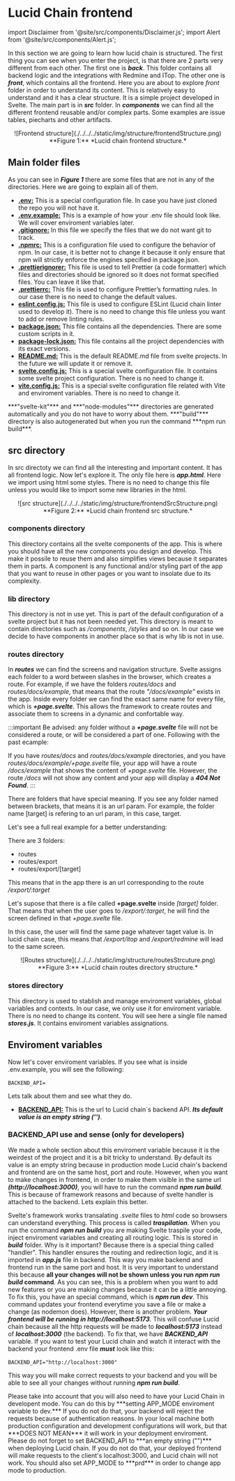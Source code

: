 # Lucid Chain frontend

import Disclaimer from '@site/src/components/Disclaimer.js';
import Alert from '@site/src/components/Alert.js';

In this section we are going to learn how lucid chain is structured. The first thing you can see when you enter the project, is that there are 2 parts very different from each other. The first one is ***back***. This folder contains all backend logic and the integrations with Redmine and ITop. The other one is ***front***, which contains all the frontend. Here you are about to explore *front* folder in order to understand its content. This is relatively easy to understand and it has a clear structure. It is a simple project developed in Svelte. The main part is in ***src*** folder. In ***components*** we can find all the different frontend reusable and/or complex parts. Some examples are issue tables, piecharts and other artifacts.

<div align="center">
![Frontend structure](./../../../static/img/structure/frontendStructure.png)  
**Figure 1:** *Lucid chain frontend structure.*
</div>

## Main folder files

As you can see in ***Figure 1*** there are some files that are not in any of the directories. Here we are going to explain all of them.

+ <u>**.env:**</u> This is a special configuration file. In case you have just cloned the repo you will not have it.
+ <u>**.env.example:**</u> This is a example of how your .env file should look like. We will cover enviroment variables later.
+ <u>**.gitignore:**</u> In this file we specify the files that we do not want git to track.
+ <u>**.npmrc:**</u> This is a configuration file used to configure the behavior of npm. In our case, it is better not to change it because it only ensure that npm will strictly enforce the engines specified in package.json.
+ <u>**.prettierignorer:**</u> This file is used to tell Prettier (a code formatter) which files and directories should be ignored so it does not format specified files. You can leave it like that.
+ <u>**.prettierrc:**</u> This file is used to configure Prettier’s formatting rules. In our case there is no need to change the default values.
+ <u>**eslint.config.js:**</u> This file is used to configure ESLint (Lucid chain linter used to develop it). There is no need to change this file unless you want to add or remove linting rules.
+ <u>**package.json:**</u> This file contains all the dependencies. There are some custom scripts in it.
+ <u>**package-lock.json:**</u> This file contains all the project dependencies with its exact versions.
+ <u>**README.md:**</u> This is the default README.md file from svelte projects. In the future we will update it or remove it.
+ <u>**svelte.config.js:**</u> This is a special svelte configuration file. It contains some svelte project configuration. There is no need to change it.
+ <u>**vite.config.js:**</u> This is a special svelte configuration file related with Vite and enviroment variables. There is no need to change it.

<Disclaimer>
***"svelte-kit"*** and ***"node-modules"*** directories are generated automatically and you do not have to worry about them. ***"build"*** directory is also autogenerated but when you run the command ***npm run build***.
</Disclaimer>

## src directory

In src directoty we can find all the interesting and important content. It has all frontend logic. Now let's explore it. The only file here is ***app.html***. Here we import using html some styles. There is no need to change this file unless you would like to import some new libraries in the html.

<div align="center">
![src structure](./../../../static/img/structure/frontendSrcStructure.png)  
**Figure 2:** *Lucid chain frontend src structure.*
</div>

### components directory

This directory contains all the svelte components of the app. This is where you should have all the new components you design and develop. This make it possile to reuse them and also simplifies views because it separates them in parts. A component is any functional and/or styling part of the app that you want to reuse in other pages or you want to insolate due to its complexity.

### lib directory

This directory is not in use yet. This is part of the default configuration of a svelte project but it has not been needed yet. This directory is meant to contain directories such as */components*, */styles* and so on. In our case we decide to have components in another place so that is why lib is not in use.

### routes directory

In ***routes*** we can find the screens and navigation structure. Svelte assigns each folder to a word between slashes in the browser, which creates a route. For example, if we have the folders *routes/docs* and *routes/docs/example*, that means that the route *"/docs/example"* exists in the app. Inside every folder we can find the exact same name for every file, which is ***+page.svelte***. This allows the framework to create routes and associate them to screens in a dynamic and confortable way.

:::important
Be advised: any folder without a ***+page.svelte*** file will not be considered a route, or will be considered a part of one. Following with the past ecample:

If you have *routes/docs*  and *routes/docs/example* directories, and you have *routes/docs/example/+page.svelte* file, your app will have a route */docs/example* that shows the content of *+page.svelte* file. However, the route */docs* will not show any content and your app will display a ***404 Not Found***.
:::

There are folders that have special meaning. If you see any folder named between brackets, that means it is an url param. For example, the folder name [target] is refering to an url param, in this case, target.

Let's see a full real example for a better understanding:

There are 3 folders:

+ routes
+ routes/export
+ routes/export/[target]

This means that in the app there is an url corresponding to the route */export/:target*

Let's supose that there is a file called **+page.svelte** inside *[target]* folder. That means that when the user goes to */export/:target*, he will find the screen defined in that *+page.svelte* file.

In this case, the user will find the same page whatever taget value is. In lucid chain case, this means that */export/itop* and */export/redmine* will lead to the same screen.

<div align="center">
![Routes structure](./../../../static/img/structure/routesStrcuture.png)  
**Figure 3:** *Lucid chain routes directory structure.*
</div>

### stores directory

This directory is used to stablish and manage enviroment variables, global variables and contexts. In our case, we only use it for enviroment variable. There is no need to change its content. You will see here a single file named ***stores.js***. It contains enviroment variables assignations.

## Enviroment variables

Now let's cover enviroment variables. If you see what is inside .env.example, you will see the following:

```.env
BACKEND_API=
```

Lets talk about them and see what they do.

+ <u>**BACKEND_API:**</u> This is the url to Lucid chain`s backend API. ***Its default value is an empty string ('')***.

### BACKEND_API use and sense (only for developers)

We made a whole section about this enviroment variable because it is the weirdest of the project and it is a bit tricky to understand. By default its value is an empty string because in production mode Lucid chain's backend and frontend are on the same host, port and route. However, when you want to make changes in frontend, in order to make them visible in the same url ***(http://localhost:3000)***, you will have to run the command ***npm run build***. This is because of framework reasons and because of svelte handler is attached to the backend. Lets explain this better.

Svelte's framework works transalating *.svelte* files to *html* code so browsers can understand everything. This process is called ***traspilation***. When you run the command ***npm run build*** you are making Svelte traspile your code, inject enviroment variables and creating all routing logic. This is stored in ***build*** folder. Why is it important? Because there is a special thing called "handler". This handler ensures the routing and redirection logic, and it is imported in ***app.js*** file in backend. This way you make backend and frontend run in the same port and host. It is very important to understand this because **all your changes will not be shown unless you run *npm run build* command**. As you can see, this is a problem when you want to add new features or you are making changes because it can be a little annoying. To fix this, you have an special command, which is ***npm run dev***. This command updates your frontend everytime you save a file or make a change (as nodemon does). However, there is another problem. ***Your frontend will be running in http://localhost:5173***. This will confuse Lucid chain because all the http requests will be made to ***localhost:5173*** instead of ***localhost:3000*** (the backend). To fix that, we have ***BACKEND_API*** variable. If you want to test your Lucid chain and watch it interact with the backend your frontend .env file ***must*** look like this:

```.env
BACKEND_API="http://localhost:3000"
```

This way you will make correct requests to your backend and you will be able to see all your changes without running ***npm run build***.

<Disclaimer>
Please take into account that you will also need to have your Lucid Chain in developent mode. You can do this by ***setting APP_MODE enviroment variable to dev.*** If you do not do that, your backend will reject the requests because of authentication reasons.
</Disclaimer>

<Alert>
In your local machine both production configuration and development configurations will work, but that ***DOES NOT MEAN*** it will work in your deployment enviroment. Please do not forget to set BACKEND_API to ***an empty string ("")*** when deploying Lucid chain. If you do not do that, your deployed frontend will make requests to the client's localhost:3000, and Lucid chain will not work. You should also set APP_MODE to ***prd*** in order to change app mode to production.
</Alert>

